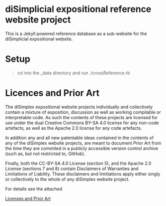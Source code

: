 # diSimplicial expositional reference website project

This is a Jekyll powered reference database as a sub-website for the 
diSimplicial expositional website.

# Setup

> cd into the _data directory and run ./crossReference.rb 

# Licences and Prior Art

The diSimplex expositional website projects individually and collectively 
contain a mixture of exposition, discussion as well as working compilable 
or interpretable code. As such the contents of these projects are licensed 
for use under the dual Creative Commons BY-SA 4.0 license for any non-code 
artefacts, as well as the Apache 2.0 license for any code artefacts.

In addition any and all new patentable ideas contained in the contents of 
any of the diSimplex website projects, are meant to document Prior Art from 
the time they are commited in a publicly accessible version control archive 
(such as, but not restricted to, GitHub).

Finally, both the CC-BY-SA 4.0 License (section 5), and the Apache 2.0 
License (sections 7 and 8) contain Disclaimers of Warranties and 
Limitations of Liability. These disclaimers and limitiations apply either 
singly or collectively to the whole of any diSimplex website project.

For details see the attached

   [Licenses and Prior Art](_LicensesAndPriorArt.md)

